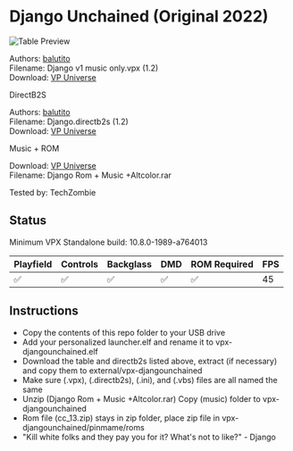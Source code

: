 # Django Unchained (Original 2022)

![Table Preview](https://vpuniverse.com/screenshots/monthly_2022_03/20220331_133106.jpg.97002e0ba42721d62d804c9675f81c16.jpg)

Authors: [balutito](https://vpuniverse.com/profile/36070-balutito/)  
Filename: Django v1 music only.vpx (1.2)  
Download: [VP Universe](https://vpuniverse.com/files/file/9690-django-unchained-balutito-mod/)

DirectB2S

Authors: [balutito](https://vpuniverse.com/profile/36070-balutito/)  
Filename: Django.directb2s (1.2)  
Download: [VP Universe](https://vpuniverse.com/files/file/9691-backgkass-and-b2s-for-django-unchained-balutito-mod/)

Music + ROM

Download: [VP Universe](https://vpuniverse.com/files/file/9690-django-unchained-balutito-mod/)  
Filename: Django Rom + Music +Altcolor.rar

Tested by: TechZombie

## Status 

Minimum VPX Standalone build: 10.8.0-1989-a764013

| Playfield | Controls | Backglass | DMD | ROM Required | FPS | 
|-----------|----------|-----------|-----|--------------|-----|
| :white_check_mark: | :white_check_mark: | :white_check_mark: | :white_check_mark: | :white_check_mark: | 45 |

## Instructions

- Copy the contents of this repo folder to your USB drive
- Add your personalized launcher.elf and rename it to vpx-djangounchained.elf
- Download the table and directb2s listed above, extract (if necessary) and copy them to external/vpx-djangounchained
- Make sure (.vpx), (.directb2s), (.ini), and (.vbs) files are all named the same
- Unzip (Django Rom + Music +Altcolor.rar) Copy (music) folder to vpx-djangounchained
- Rom file (cc_13.zip) stays in zip folder, place zip file in vpx-djangounchained/pinmame/roms
- "Kill white folks and they pay you for it? What's not to like?" - Django
